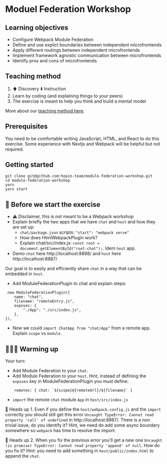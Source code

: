 # Moduel Federation Workshop

## Learning objectives

- Configure Webpack Module Federation
- Define and use explict boundaries between independent microfrontends
- Apply different routings between independent microfrontends
- Implement framework agnostic communication between microfrontends
- Identify pros and cons of microfrontends

## Teaching method

1. ⬆️ Discovery ⬇️ Instruction
2. Learn by coding (and explaining things to your peers)
3. The exercise is meant to help you think and build a mental model

More about our [teaching method here](https://reactgraphql.academy/blog/react-graphql-academy-teaching-method/).

## Prerequisites

You need to be comfortable writing JavaScript, HTML, and React to do this exercise. Some experience with Nextjs and Webpack will be helpful but not required.

## Getting started

```console
git clone git@github.com:hopin-team/module-federation-workshop.git
cd module-federation-workshop
yarn
yarn start
```

## 🥑 Before we start the exercise

- ⚠️ Disclaimer, this is not meant to be a Webpack workshop
- Explain briefly the two apps that we have `chat` and `host` and how they are set up:
  - `chat/package.json` scripts: `"start": "webpack serve"`
  - How does HtmlWebpackPlugin work?
  - Explain chat/src/index.js: `const root = document.getElementById("root-chat");`. Idem `host` app.
- Demo `chat` here http://localhost:8888/ and `host` here http://localhost:8887/

Our goal is to easily and efficiently share `chat` in a way that can be embedded in `host`.

- Add ModuleFederationPlugin to chat and explain steps:

```
 new ModuleFederationPlugin({
    name: "chat",
    filename: "remoteEntry.js",
    exposes: {
        "./App": "./src/index.js",
    },
}),
```

- Now we could `import ChatApp from "chat/App"` from a remote app. Explain `scope` vs `module`.

## 🧘🏾‍♀️ Warming up

Your turn:

- Add Module Federation to your `chat`.
- Add Module Federation to your `host`. Hint, instead of defining the `exposes` key in ModuleFederationPlugin you must define:

```
    remotes: { chat: `${scope}@{remoteUrl}/${filename}` }
```

- `import` the remote `chat` module `App` in `host/src/index.js`

🚨 Heads up 1. Even if you define the `host/webpack.config.js` and the `import` correctly you should still get this error `Uncaught TypeError: Cannot read property 'call' of undefined` in http://localhost:8887/. There is a non trivial issue, do you identify it? Hint, we need do add some async boundary somewhere so `webpack` has time to resolve the import.

🚨 Heads up 2. When you fix the previous error you'll get a new one `Uncaught (in promise) TypeError: Cannot read property 'append' of null`. How do you fix it? Hint: you need to add something in `host/public/index.html` to append the `chat`.
